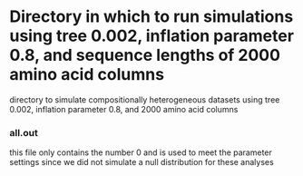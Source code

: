 # Directory in which to run simulations using tree 0.002, inflation parameter 0.8, and sequence lengths of 2000 amino acid columns

directory to simulate compositionally heterogeneous datasets using tree 0.002, inflation parameter 0.8, and 2000 amino acid columns

### all.out
this file only contains the number 0 and is used to meet the parameter settings since we did not simulate a null distribution for these analyses
